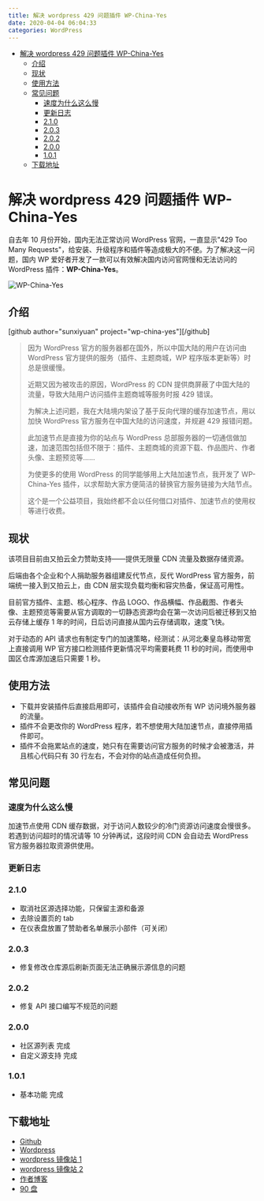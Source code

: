 ```yaml
---
title: 解决 wordpress 429 问题插件 WP-China-Yes
date: 2020-04-04 06:04:33
categories: WordPress
---
```


<!-- more -->

<!-- TOC -->

- [解决 wordpress 429 问题插件 WP-China-Yes](#解决-wordpress-429-问题插件-wp-china-yes)
  - [介绍](#介绍)
  - [现状](#现状)
  - [使用方法](#使用方法)
  - [常见问题](#常见问题)
    - [速度为什么这么慢](#速度为什么这么慢)
    - [更新日志](#更新日志)
    - [2.1.0](#210)
    - [2.0.3](#203)
    - [2.0.2](#202)
    - [2.0.0](#200)
    - [1.0.1](#101)
  - [下载地址](#下载地址)

<!-- /TOC -->

<a id="markdown-解决-wordpress-429-问题插件-wp-china-yes" name="解决-wordpress-429-问题插件-wp-china-yes"></a>

# 解决 wordpress 429 问题插件 WP-China-Yes

自去年 10 月份开始，国内无法正常访问 WordPress 官网，一直显示"429 Too Many Requests"，给安装、升级程序和插件等造成极大的不便。为了解决这一问题，国内 WP 爱好者开发了一款可以有效解决国内访问官网慢和无法访问的 WordPress 插件：**WP-China-Yes**。

![WP-China-Yes](https://pic.ryanjie.cn/2020/04/WP-China-Yes.jpg)

<a id="markdown-介绍" name="介绍"></a>

## 介绍

[github author="sunxiyuan" project="wp-china-yes"][/github]

> 因为 WordPress 官方的服务器都在国外，所以中国大陆的用户在访问由 WordPress 官方提供的服务（插件、主题商城，WP 程序版本更新等）时总是很缓慢。
>
> 近期又因为被攻击的原因，WordPress 的 CDN 提供商屏蔽了中国大陆的流量，导致大陆用户访问插件主题商城等服务时报 429 错误。
>
> 为解决上述问题，我在大陆境内架设了基于反向代理的缓存加速节点，用以加快 WordPress 官方服务在中国大陆的访问速度，并规避 429 报错问题。
>
> 此加速节点是直接为你的站点与 WordPress 总部服务器的一切通信做加速，加速范围包括但不限于：插件、主题商城的资源下载、作品图片、作者头像、主题预览等……
>
> 为使更多的使用 WordPress 的同学能够用上大陆加速节点，我开发了 WP-China-Yes 插件，以求帮助大家方便简洁的替换官方服务链接为大陆节点。
>
> 这个是一个公益项目，我始终都不会以任何借口对插件、加速节点的使用权等进行收费。

<a id="markdown-现状" name="现状"></a>

## 现状

该项目目前由又拍云全力赞助支持——提供无限量 CDN 流量及数据存储资源。

后端由各个企业和个人捐助服务器组建反代节点，反代 WordPress 官方服务，前端统一接入到又拍云上，由 CDN 层实现负载均衡和容灾热备，保证高可用性。

目前官方插件、主题、核心程序、作品 LOGO、作品横幅、作品截图、作者头像、主题预览等需要从官方调取的一切静态资源均会在第一次访问后被迁移到又拍云存储上缓存 1 年的时间，日后访问直接从国内云存储调取，速度飞快。

对于动态的 API 请求也有制定专门的加速策略，经测试：从河北秦皇岛移动带宽上直接调用 WP 官方接口检测插件更新情况平均需要耗费 11 秒的时间，而使用中国区仓库源加速后只需要 1 秒。

<a id="markdown-使用方法" name="使用方法"></a>

## 使用方法

- 下载并安装插件后直接启用即可，该插件会自动接收所有 WP 访问境外服务器的流量。
- 插件不会更改你的 WordPress 程序，若不想使用大陆加速节点，直接停用插件即可。
- 插件不会拖累站点的速度，她只有在需要访问官方服务的时候才会被激活，并且核心代码只有 30 行左右，不会对你的站点造成任何负担。

<a id="markdown-常见问题" name="常见问题"></a>

## 常见问题

<a id="markdown-速度为什么这么慢" name="速度为什么这么慢"></a>

### 速度为什么这么慢

加速节点使用 CDN 缓存数据，对于访问人数较少的冷门资源访问速度会慢很多。若遇到访问超时的情况请等 10 分钟再试，这段时间 CDN 会自动去 WordPress 官方服务器拉取资源供使用。

<a id="markdown-更新日志" name="更新日志"></a>

### 更新日志

<a id="markdown-210" name="210"></a>

### 2.1.0

- 取消社区源选择功能，只保留主源和备源
- 去除设置页的 tab
- 在仪表盘放置了赞助者名单展示小部件（可关闭）

<a id="markdown-203" name="203"></a>

### 2.0.3

- 修复修改仓库源后刷新页面无法正确展示源信息的问题

<a id="markdown-202" name="202"></a>

### 2.0.2

- 修复 API 接口编写不规范的问题

<a id="markdown-200" name="200"></a>

### 2.0.0

- 社区源列表 完成
- 自定义源支持 完成

<a id="markdown-101" name="101"></a>

### 1.0.1

- 基本功能 完成

<a id="markdown-下载地址" name="下载地址"></a>

## 下载地址

- [Github](https://github.com/sunxiyuan/wp-china-yes/releases/latest)
- [Wordpress](https://wordpress.org/plugins/wp-china-yes)
- [wordpress 镜像站 1](http://wp101.net/plugins/wp-china-yes)
- [wordpress 镜像站 2](https://wp.hipush.cn/plugins/wp-china-yes)
- [作者博客](https://www.ibadboy.net/archives/3204.html)
- [90 盘](https://www.90pan.com/o129487)

